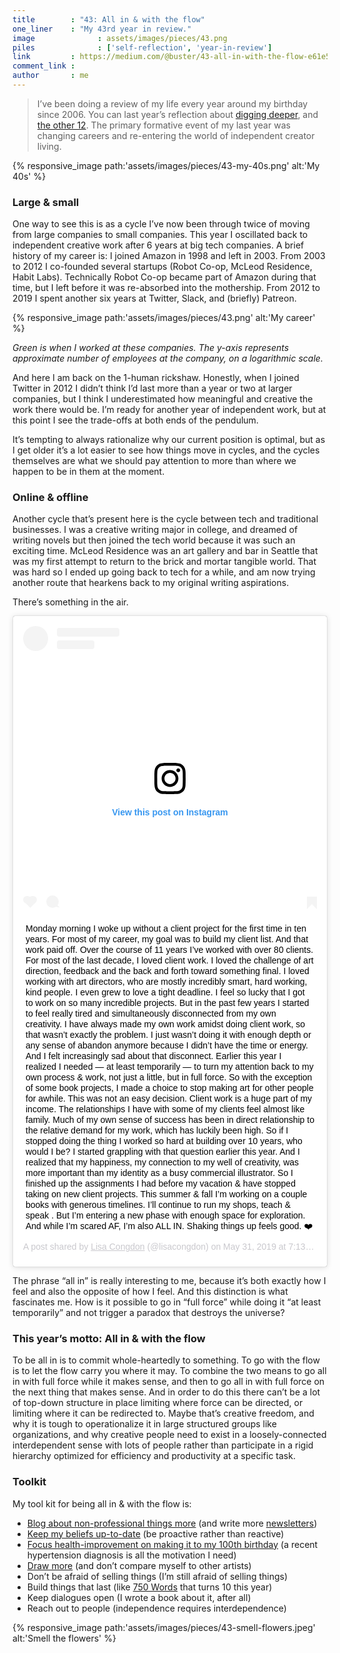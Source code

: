 ```yaml
---
title        : "43: All in & with the flow"
one_liner    : "My 43rd year in review."
image			   : assets/images/pieces/43.png
piles			   : ['self-reflection', 'year-in-review']
link         : https://medium.com/@buster/43-all-in-with-the-flow-e61e55b5dcf0
comment_link : 
author       : me
---
```


> I’ve been doing a review of my life every year around my birthday since 2006. You can last year’s reflection about [digging deeper](/blog/2018/07-02-dig-deeper), and [the other 12](/me/yearly-reviews/).
The primary formative event of my last year was changing careers and re-entering the world of independent creator living.

{% responsive_image path:'assets/images/pieces/43-my-40s.png' alt:'My 40s' %}

### Large & small
One way to see this is as a cycle I’ve now been through twice of moving from large companies to small companies. This year I oscillated back to independent creative work after 6 years at big tech companies. A brief history of my career is: I joined Amazon in 1998 and left in 2003. From 2003 to 2012 I co-founded several startups (Robot Co-op, McLeod Residence, Habit Labs). Technically Robot Co-op became part of Amazon during that time, but I left before it was re-absorbed into the mothership. From 2012 to 2019 I spent another six years at Twitter, Slack, and (briefly) Patreon.

{% responsive_image path:'assets/images/pieces/43.png' alt:'My career' %}

*Green is when I worked at these companies. The y-axis represents approximate number of employees at the company, on a logarithmic scale.*

And here I am back on the 1-human rickshaw. Honestly, when I joined Twitter in 2012 I didn’t think I’d last more than a year or two at larger companies, but I think I underestimated how meaningful and creative the work there would be. I’m ready for another year of independent work, but at this point I see the trade-offs at both ends of the pendulum.

It’s tempting to always rationalize why our current position is optimal, but as I get older it’s a lot easier to see how things move in cycles, and the cycles themselves are what we should pay attention to more than where we happen to be in them at the moment.

### Online & offline
Another cycle that’s present here is the cycle between tech and traditional businesses. I was a creative writing major in college, and dreamed of writing novels but then joined the tech world because it was such an exciting time. McLeod Residence was an art gallery and bar in Seattle that was my first attempt to return to the brick and mortar tangible world. That was hard so I ended up going back to tech for a while, and am now trying another route that hearkens back to my original writing aspirations.

There’s something in the air.

<blockquote class="instagram-media" data-instgrm-captioned data-instgrm-permalink="https://www.instagram.com/p/ByIT4qSnbtB/?utm_source=ig_embed&amp;utm_campaign=loading" data-instgrm-version="12" style=" background:#FFF; border:0; border-radius:3px; box-shadow:0 0 1px 0 rgba(0,0,0,0.5),0 1px 10px 0 rgba(0,0,0,0.15); margin: 1px; max-width:540px; min-width:326px; padding:0; width:99.375%; width:-webkit-calc(100% - 2px); width:calc(100% - 2px);"><div style="padding:16px;"> <a href="https://www.instagram.com/p/ByIT4qSnbtB/?utm_source=ig_embed&amp;utm_campaign=loading" style=" background:#FFFFFF; line-height:0; padding:0 0; text-align:center; text-decoration:none; width:100%;" target="_blank"> <div style=" display: flex; flex-direction: row; align-items: center;"> <div style="background-color: #F4F4F4; border-radius: 50%; flex-grow: 0; height: 40px; margin-right: 14px; width: 40px;"></div> <div style="display: flex; flex-direction: column; flex-grow: 1; justify-content: center;"> <div style=" background-color: #F4F4F4; border-radius: 4px; flex-grow: 0; height: 14px; margin-bottom: 6px; width: 100px;"></div> <div style=" background-color: #F4F4F4; border-radius: 4px; flex-grow: 0; height: 14px; width: 60px;"></div></div></div><div style="padding: 19% 0;"></div> <div style="display:block; height:50px; margin:0 auto 12px; width:50px;"><svg width="50px" height="50px" viewBox="0 0 60 60" version="1.1" xmlns="https://www.w3.org/2000/svg" xmlns:xlink="https://www.w3.org/1999/xlink"><g stroke="none" stroke-width="1" fill="none" fill-rule="evenodd"><g transform="translate(-511.000000, -20.000000)" fill="#000000"><g><path d="M556.869,30.41 C554.814,30.41 553.148,32.076 553.148,34.131 C553.148,36.186 554.814,37.852 556.869,37.852 C558.924,37.852 560.59,36.186 560.59,34.131 C560.59,32.076 558.924,30.41 556.869,30.41 M541,60.657 C535.114,60.657 530.342,55.887 530.342,50 C530.342,44.114 535.114,39.342 541,39.342 C546.887,39.342 551.658,44.114 551.658,50 C551.658,55.887 546.887,60.657 541,60.657 M541,33.886 C532.1,33.886 524.886,41.1 524.886,50 C524.886,58.899 532.1,66.113 541,66.113 C549.9,66.113 557.115,58.899 557.115,50 C557.115,41.1 549.9,33.886 541,33.886 M565.378,62.101 C565.244,65.022 564.756,66.606 564.346,67.663 C563.803,69.06 563.154,70.057 562.106,71.106 C561.058,72.155 560.06,72.803 558.662,73.347 C557.607,73.757 556.021,74.244 553.102,74.378 C549.944,74.521 548.997,74.552 541,74.552 C533.003,74.552 532.056,74.521 528.898,74.378 C525.979,74.244 524.393,73.757 523.338,73.347 C521.94,72.803 520.942,72.155 519.894,71.106 C518.846,70.057 518.197,69.06 517.654,67.663 C517.244,66.606 516.755,65.022 516.623,62.101 C516.479,58.943 516.448,57.996 516.448,50 C516.448,42.003 516.479,41.056 516.623,37.899 C516.755,34.978 517.244,33.391 517.654,32.338 C518.197,30.938 518.846,29.942 519.894,28.894 C520.942,27.846 521.94,27.196 523.338,26.654 C524.393,26.244 525.979,25.756 528.898,25.623 C532.057,25.479 533.004,25.448 541,25.448 C548.997,25.448 549.943,25.479 553.102,25.623 C556.021,25.756 557.607,26.244 558.662,26.654 C560.06,27.196 561.058,27.846 562.106,28.894 C563.154,29.942 563.803,30.938 564.346,32.338 C564.756,33.391 565.244,34.978 565.378,37.899 C565.522,41.056 565.552,42.003 565.552,50 C565.552,57.996 565.522,58.943 565.378,62.101 M570.82,37.631 C570.674,34.438 570.167,32.258 569.425,30.349 C568.659,28.377 567.633,26.702 565.965,25.035 C564.297,23.368 562.623,22.342 560.652,21.575 C558.743,20.834 556.562,20.326 553.369,20.18 C550.169,20.033 549.148,20 541,20 C532.853,20 531.831,20.033 528.631,20.18 C525.438,20.326 523.257,20.834 521.349,21.575 C519.376,22.342 517.703,23.368 516.035,25.035 C514.368,26.702 513.342,28.377 512.574,30.349 C511.834,32.258 511.326,34.438 511.181,37.631 C511.035,40.831 511,41.851 511,50 C511,58.147 511.035,59.17 511.181,62.369 C511.326,65.562 511.834,67.743 512.574,69.651 C513.342,71.625 514.368,73.296 516.035,74.965 C517.703,76.634 519.376,77.658 521.349,78.425 C523.257,79.167 525.438,79.673 528.631,79.82 C531.831,79.965 532.853,80.001 541,80.001 C549.148,80.001 550.169,79.965 553.369,79.82 C556.562,79.673 558.743,79.167 560.652,78.425 C562.623,77.658 564.297,76.634 565.965,74.965 C567.633,73.296 568.659,71.625 569.425,69.651 C570.167,67.743 570.674,65.562 570.82,62.369 C570.966,59.17 571,58.147 571,50 C571,41.851 570.966,40.831 570.82,37.631"></path></g></g></g></svg></div><div style="padding-top: 8px;"> <div style=" color:#3897f0; font-family:Arial,sans-serif; font-size:14px; font-style:normal; font-weight:550; line-height:18px;"> View this post on Instagram</div></div><div style="padding: 12.5% 0;"></div> <div style="display: flex; flex-direction: row; margin-bottom: 14px; align-items: center;"><div> <div style="background-color: #F4F4F4; border-radius: 50%; height: 12.5px; width: 12.5px; transform: translateX(0px) translateY(7px);"></div> <div style="background-color: #F4F4F4; height: 12.5px; transform: rotate(-45deg) translateX(3px) translateY(1px); width: 12.5px; flex-grow: 0; margin-right: 14px; margin-left: 2px;"></div> <div style="background-color: #F4F4F4; border-radius: 50%; height: 12.5px; width: 12.5px; transform: translateX(9px) translateY(-18px);"></div></div><div style="margin-left: 8px;"> <div style=" background-color: #F4F4F4; border-radius: 50%; flex-grow: 0; height: 20px; width: 20px;"></div> <div style=" width: 0; height: 0; border-top: 2px solid transparent; border-left: 6px solid #f4f4f4; border-bottom: 2px solid transparent; transform: translateX(16px) translateY(-4px) rotate(30deg)"></div></div><div style="margin-left: auto;"> <div style=" width: 0px; border-top: 8px solid #F4F4F4; border-right: 8px solid transparent; transform: translateY(16px);"></div> <div style=" background-color: #F4F4F4; flex-grow: 0; height: 12px; width: 16px; transform: translateY(-4px);"></div> <div style=" width: 0; height: 0; border-top: 8px solid #F4F4F4; border-left: 8px solid transparent; transform: translateY(-4px) translateX(8px);"></div></div></div></a> <p style=" margin:8px 0 0 0; padding:0 4px;"> <a href="https://www.instagram.com/p/ByIT4qSnbtB/?utm_source=ig_embed&amp;utm_campaign=loading" style=" color:#000; font-family:Arial,sans-serif; font-size:14px; font-style:normal; font-weight:normal; line-height:17px; text-decoration:none; word-wrap:break-word;" target="_blank">Monday morning I woke up without a client project for the first time in ten years. For most of my career, my goal was to build my client list. And that work paid off. Over the course of 11 years I’ve worked with over 80 clients. For most of the last decade, I loved client work. I loved the challenge of art direction, feedback and the back and forth toward something final. I loved working with art directors, who are mostly incredibly smart, hard working, kind people. I even grew to love a tight deadline. I feel so lucky that I got to work on so many incredible projects. But in the past few years I started to feel really tired and simultaneously disconnected from my own creativity. I have always made my own work amidst doing client work, so that wasn’t exactly the problem. I just wasn’t doing it with enough depth or any sense of abandon anymore because I didn’t have the time or energy. And I felt increasingly sad about that disconnect. Earlier this year I realized I needed — at least temporarily — to turn my attention back to my own process &amp; work, not just a little, but in full force. So with the exception of some book projects, I made a choice to stop making art for other people for awhile. This was not an easy decision. Client work is a huge part of my income. The relationships I have with some of my clients feel almost like family. Much of my own sense of success has been in direct relationship to the relative demand for my work, which has luckily been high. So if I stopped doing the thing I worked so hard at building over 10 years, who would I be? I started grappling with that question earlier this year. And I realized that my happiness, my connection to my well of creativity, was more important than my identity as a busy commercial illustrator. So I finished up the assignments I had before my vacation &amp; have stopped taking on new client projects. This summer &amp; fall I’m working on a couple books with generous timelines. I’ll continue to run my shops, teach &amp; speak . But I’m entering a new phase with enough space for exploration. And while I’m scared AF, I’m also ALL IN. Shaking things up feels good. ❤️</a></p> <p style=" color:#c9c8cd; font-family:Arial,sans-serif; font-size:14px; line-height:17px; margin-bottom:0; margin-top:8px; overflow:hidden; padding:8px 0 7px; text-align:center; text-overflow:ellipsis; white-space:nowrap;">A post shared by <a href="https://www.instagram.com/lisacongdon/?utm_source=ig_embed&amp;utm_campaign=loading" style=" color:#c9c8cd; font-family:Arial,sans-serif; font-size:14px; font-style:normal; font-weight:normal; line-height:17px;" target="_blank"> Lisa Congdon</a> (@lisacongdon) on <time style=" font-family:Arial,sans-serif; font-size:14px; line-height:17px;" datetime="2019-05-31T14:13:38+00:00">May 31, 2019 at 7:13am PDT</time></p></div></blockquote> <script async src="//www.instagram.com/embed.js"></script>

The phrase “all in” is really interesting to me, because it’s both exactly how I feel and also the opposite of how I feel. And this distinction is what fascinates me. How is it possible to go in “full force” while doing it “at least temporarily” and not trigger a paradox that destroys the universe?

### This year’s motto: All in & with the flow
To be all in is to commit whole-heartedly to something. To go with the flow is to let the flow carry you where it may. To combine the two means to go all in with full force while it makes sense, and then to go all in with full force on the next thing that makes sense. And in order to do this there can’t be a lot of top-down structure in place limiting where force can be directed, or limiting where it can be redirected to. Maybe that’s creative freedom, and why it is tough to operationalize it in large structured groups like organizations, and why creative people need to exist in a loosely-connected interdependent sense with lots of people rather than participate in a rigid hierarchy optimized for efficiency and productivity at a specific task.

### Toolkit
My tool kit for being all in & with the flow is:

* [Blog about non-professional things more](https://busterbenson.com/blog/) (and write more [newsletters](https://buster.substack.com/))
* [Keep my beliefs up-to-date](https://busterbenson.com/beliefs/) (be proactive rather than reactive)
* [Focus health-improvement on making it to my 100th birthday](https://busterbenson.com/the-life-of/buster/) (a recent hypertension diagnosis is all the motivation I need)
* [Draw more](https://www.instagram.com/bustrbensn/) (and don’t compare myself to other artists)
* Don’t be afraid of selling things (I’m still afraid of selling things)
* Build things that last (like [750 Words](https://750words.com/) that turns 10 this year)
* Keep dialogues open (I wrote a book about it, after all)
* Reach out to people (independence requires interdependence)

{% responsive_image path:'assets/images/pieces/43-smell-flowers.jpeg' alt:'Smell the flowers' %}
